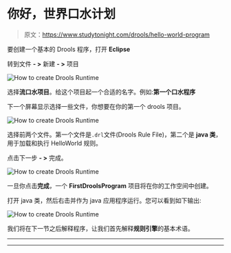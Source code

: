 # 你好，世界口水计划

> 原文：<https://www.studytonight.com/drools/hello-world-program>

要创建一个基本的 Drools 程序，打开 **Eclipse**

转到文件 **- >** 新建 **- >** 项目

![How to create Drools Runtime](../Images/7b67fa8cb43b2d3d8040dc22d3ef4c3c.png)

选择**流口水项目**。给这个项目起一个合适的名字。例如:**第一个口水程序**

下一个屏幕显示选择一些文件，你想要在你的第一个 drools 项目。

![How to create Drools Runtime](../Images/3659510b18eb71a4a86f80a15d98ac4d.png)

选择前两个文件。第一个文件是`.drl`文件(Drools Rule File)，第二个是 **java 类**，用于加载和执行 HelloWorld 规则。

点击下一步 **- >** 完成。

![How to create Drools Runtime](../Images/84733c65991f7ff7a83ce2e39811ebe9.png)

一旦你点击**完成**，一个 **FirstDroolsProgram** 项目将在你的工作空间中创建。

打开 java 类，然后右击并作为 java 应用程序运行。您可以看到如下输出:

![How to create Drools Runtime](../Images/36d022567392a6bbf49b155b4cb29a31.png)

我们将在下一节之后解释程序，让我们首先解释**规则引擎**的基本术语。

* * *

* * *